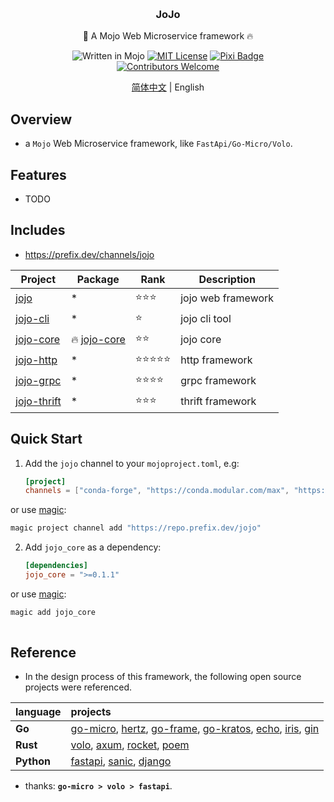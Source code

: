 <a name="readme-top"></a>

<!-- PROJECT LOGO -->
<br />
<div align="center">

<h3 align="center">JoJo</h3>

  <p align="center">
    🐝 A Mojo Web Microservice framework 🔥
    <br/>

![Written in Mojo][language-shield]
[![MIT License][license-shield]][license-url]
[![Pixi Badge](https://img.shields.io/endpoint?url=https://raw.githubusercontent.com/prefix-dev/pixi/main/assets/badge/v0.json)](https://pixi.sh)
<br/>
[![Contributors Welcome][contributors-shield]][contributors-url]

[简体中文](README_CN.md) | English

  </p>
</div>

## Overview

- a `Mojo` Web Microservice framework, like `FastApi/Go-Micro/Volo`.

## Features

- TODO

## Includes

- https://prefix.dev/channels/jojo

| Project                               | Package                   | Rank       | Description        |
|---------------------------------------|---------------------------|------------|--------------------|
| [jojo](./packages/jojo)               | *                         | ⭐️⭐️⭐️     | jojo web framework |
| [jojo-cli](./packages/jojo-cli)       | *                         | ⭐️         | jojo cli tool      |
| [jojo-core](./packages/jojo-core)     | 🔥 [jojo-core][jojo-core] | ⭐️⭐️       | jojo core          |
| [jojo-http](./packages/jojo-http)     | *                         | ⭐️⭐️⭐️⭐️⭐️ | http framework     |                     | http               |
| [jojo-grpc](./packages/jojo-grpc)     | *                         | ⭐️⭐️⭐️⭐️   | grpc framework     |                     | `jgp`  | grpc               |
| [jojo-thrift](./packages/jojo-thrift) | *                         | ⭐️⭐️️⭐️    | thrift framework   |                     | `jgp`  | grpc               |

## Quick Start

1. Add the `jojo` channel to your `mojoproject.toml`, e.g:
   ```toml
   [project]
   channels = ["conda-forge", "https://conda.modular.com/max", "https://repo.prefix.dev/jojo"]
   ```

or use [magic](https://docs.modular.com/magic/):

```ruby
magic project channel add "https://repo.prefix.dev/jojo" 
```

2. Add `jojo_core` as a dependency:
   ```toml
   [dependencies]
   jojo_core = ">=0.1.1"
   ```

or use [magic](https://docs.modular.com/magic/):

```ruby
magic add jojo_core
 
```

## Reference

- In the design process of this framework, the following open source projects were referenced.

| language   | projects                                                                                   |
|:-----------|:-------------------------------------------------------------------------------------------|
| **Go**     | [go-micro][3], [hertz][4], [go-frame][5], [go-kratos][6], [echo][12], [iris][13], [gin][7] | 
| **Rust**   | [volo][8], [axum][9], [rocket][11], [poem][10]                                             |
| **Python** | [fastapi][1], [sanic][14], [django][2]                                                     |

- thanks: **`go-micro > volo > fastapi`**.

[1]: https://github.com/fastapi/fastapi

[2]: https://github.com/django/django

[3]: https://github.com/micro/go-micro

[4]: https://github.com/cloudwego/hertz

[5]: https://github.com/gogf/gf

[6]: https://github.com/go-kratos/kratos

[7]: https://github.com/gin-gonic/gin

[8]: https://github.com/cloudwego/volo

[9]: https://github.com/tokio-rs/axum


[10]: https://github.com/poem-web/poem

[11]: https://github.com/rwf2/Rocket

[12]: https://github.com/labstack/echo

[13]: https://github.com/kataras/iris

[14]: https://github.com/sanic-org/sanic

[language-shield]: https://img.shields.io/badge/language-mojo-orange

[license-shield]: https://img.shields.io/github/license/better-mojo/jojo?logo=github

[license-url]: https://github.com/better-mojo/jojo/blob/main/LICENSE

[contributors-shield]: https://img.shields.io/badge/contributors-welcome!-blue

[contributors-url]: https://github.com/better-mojo/jojo#contributing

[jojo-core]: https://prefix.dev/channels/jojo/packages/jojo-core



